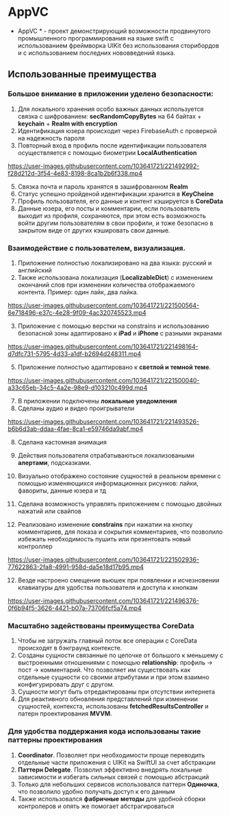 
# AppVC

* AppVC * - проект демонстрирующий возможности продвинутого промышленного программирования на языке swift с использованием фреймворка
UIKit без использования сторибордов и с использованием последних нововведений языка.



## Использованные преимущества 

### Большое внимание в приложении уделено безопасности:

1. Для локального хранения особо важных данных используется связка с шифрованием: **secRandomCopyBytes** на 64 байтах + **keychain** + 
**Realm with encryption**
2. Идентификация юзера происходит через FirebaseAuth с проверкой  на надежность пароля
3. Повторный вход в профиль после идентификации пользователя осуществляется с помощью биометрии **LocalAuthentication**

https://user-images.githubusercontent.com/103641721/221492992-f28d212d-3f54-4e83-8198-8ca1b2b6f338.mp4

5. Связка почта и пароль хранятся в зашифрованном **Realm**
6. Статус успешно пройденой идентификации хранится в **KeyCheine** 
7. Профиль пользователя, его данные и контент кэшируется в **CoreData** 
8. Данные юзера, его посты и комментарии, если пользователь выходит из профиля, сохраняются, при этом есть возможность войти
другим пользователям в свои профили, и тоже безопасно в закрытом виде от других кэшировать свои данные. 




### Взаимодействие с пользователем, визуализация. 

1. Приложение полностью локализировано на два языка: русский и английский
2. Также использована локализация (**LocalizableDict**) с изменением окончаний слов при изменении количества 
отображаемого контента. Пример: один лайк, два лайка.

https://user-images.githubusercontent.com/103641721/221500564-6e718496-e37c-4e28-9f09-4ac320745523.mp4


3. Приложение с помощью верстки на constrains и использованию безопасной зоны адаптировано к **iPad** и **iPhone** с разными экранами

https://user-images.githubusercontent.com/103641721/221498164-d7dfc731-5795-4d33-a1df-b2694d248311.mp4


5. Приложение полностью адаптировано к **светлой и темной теме**.

https://user-images.githubusercontent.com/103641721/221500040-a33c65eb-34c5-4a2e-98e9-d103210c499d.mp4

7. В приложении подключены **локальные уведомления**
8. Сделаны аудио и видео проигрыватели 

https://user-images.githubusercontent.com/103641721/221493526-b6b6d3ab-ddaa-4fae-8ca1-e59746da9abf.mp4

8. Сделана кастомная анимация 

10. Действия пользователя отрабатываються локализоваными **алертами**, подсказками.
11. Визуально отображено состояние сущностей в реальном времени с помощью изменяющихся информационных рисунков: лайки, фавориты, 
данные юзера и тд
10. Сделана возможность управлять приложением с помощью двойных нажатий или свайпов
11. Реализовано изменение **constrains** при нажатии на кнопку комментариев, для показа и сокрытия комментариев, что позволило 
избежать необходимость пушить или презентовать новый контроллер  

https://user-images.githubusercontent.com/103641721/221502936-77622863-2fa8-4991-958d-da5e18d17b95.mp4

12. Везде настроено смещение вьюшек при появлении и исчезновении клавиатуры для удобства пользователя и доступа к кнопкам 
 

https://user-images.githubusercontent.com/103641721/221496376-0f6b94f5-3626-4421-b07a-73706fcf5a74.mp4



### Масштабно задействованы преимущества CoreData 

1. Чтобы не загружать главный поток все операции с CoreData происходят в бэкграунд контексте. 
2. Созданы сущности связанные по цепочке от большого к меньшему с выстроенными отношениями с 
помощью **relationship**: профиль -> пост -> комментарий. Что позволяет им существовать как отдельные сущности со своими атрибутами и 
при этом взаимно конфигурировать друг с другом.
3. Сущности могут быть отредактированы при отсутствии интернета 
4. Для реактивного обновления  представлений при изменении сущностей, контекста,  использованы  **fetchedResultsController** и патерн 
проектирования **MVVM**.


### Для удобства поддержания кода использованы такие паттерны проектирования 

1. **Coordinator**. Позволяет при необходимости проще переводить отдельные части приложения с UIKit на SwiftUI за счет абстракции 
2. **Паттерн Delegate**. Позволил эффективно внедрять локальные зависимости и избегать сильных связей с помощью абстракций 
3. Только для небольших сервисов использовался паттерн **Одиночка**, что позволило удобно получать доступ к его данным 
5. Также использовался **фабричные методы** для удобной сборки контролеров и опять же помогает абстрагироваться 








